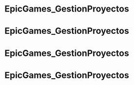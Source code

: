 # EpicGames_GestionProyectos
# EpicGames_GestionProyectos
# EpicGames_GestionProyectos
# EpicGames_GestionProyectos
